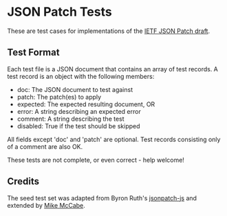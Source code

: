 JSON Patch Tests
================

These are test cases for implementations of the [IETF JSON Patch
draft](http://tools.ietf.org/html/draft-ietf-appsawg-json-patch).


Test Format
-----------

Each test file is a JSON document that contains an array of test records. A
test record is an object with the following members:

- doc: The JSON document to test against
- patch: The patch(es) to apply
- expected: The expected resulting document, OR
- error: A string describing an expected error
- comment: A string describing the test
- disabled: True if the test should be skipped

All fields except 'doc' and 'patch' are optional. Test records consisting only
of a comment are also OK.

These tests are not complete, or even correct - help welcome!

Credits
-------

The seed test set was adapted from Byron Ruth's
[jsonpatch-js](https://github.com/bruth/jsonpatch-js/blob/master/test.js) and
extended by [Mike McCabe](https://github.com/mikemccabe).
